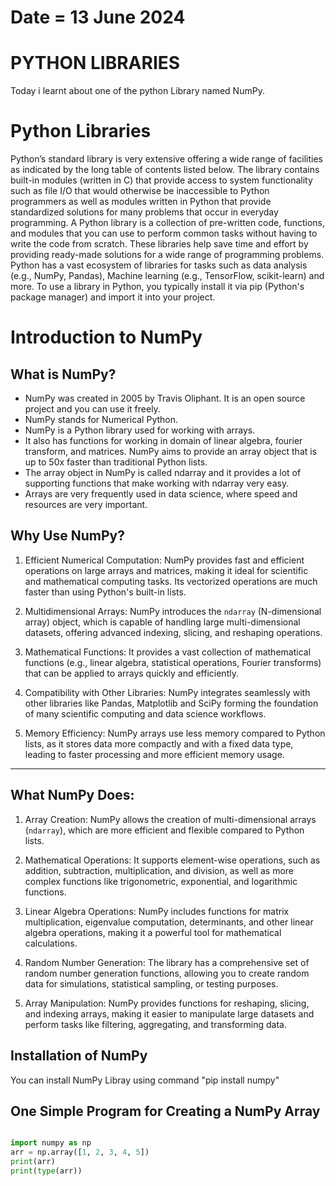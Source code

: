 # Date = 13 June 2024
# PYTHON LIBRARIES
Today i learnt about one of the python Library named NumPy.

# Python Libraries
Python’s standard library is very extensive offering a wide range of facilities as indicated by the long table of contents listed below. The library contains built-in modules (written in C) that provide access to system functionality such as file I/O that would otherwise be inaccessible to Python programmers as well as modules written in Python that provide standardized solutions for many problems that occur in everyday programming. A Python library is a collection of pre-written code, functions, and modules that you can use to perform common tasks without having to write the code from scratch. These libraries help save time and effort by providing ready-made solutions for a wide range of programming problems. 
Python has a vast ecosystem of libraries for tasks such as data analysis (e.g., NumPy, Pandas), Machine learning (e.g., TensorFlow, scikit-learn) and more. To use a library in Python, you typically install it via pip (Python's package manager) and import it into your project.

# Introduction to NumPy

## What is NumPy?
- NumPy was created in 2005 by Travis Oliphant. It is an open source project and you can use it freely.
- NumPy stands for Numerical Python.
- NumPy is a Python library used for working with arrays.
- It also has functions for working in domain of linear algebra, fourier transform, and matrices.
 NumPy aims to provide an array object that is up to 50x faster than traditional Python lists.
- The array object in NumPy is called ndarray and it provides a lot of supporting functions that make working with ndarray very easy.
- Arrays are very frequently used in data science, where speed and resources are very important.

## Why Use NumPy?

1. Efficient Numerical Computation: NumPy provides fast and efficient operations on large arrays and matrices, making it ideal for scientific and mathematical computing tasks. Its vectorized operations are much faster than using Python's built-in lists.

2. Multidimensional Arrays: NumPy introduces the `ndarray` (N-dimensional array) object, which is capable of handling large multi-dimensional datasets, offering advanced indexing, slicing, and reshaping operations.

3. Mathematical Functions: It provides a vast collection of mathematical functions (e.g., linear algebra, statistical operations, Fourier transforms) that can be applied to arrays quickly and efficiently.

4. Compatibility with Other Libraries: NumPy integrates seamlessly with other libraries like Pandas, Matplotlib and SciPy forming the foundation of many scientific computing and data science workflows.

5. Memory Efficiency: NumPy arrays use less memory compared to Python lists, as it stores data more compactly and with a fixed data type, leading to faster processing and more efficient memory usage.

---

## What NumPy Does:

1. Array Creation: NumPy allows the creation of multi-dimensional arrays (`ndarray`), which are more efficient and flexible compared to Python lists.

2. Mathematical Operations: It supports element-wise operations, such as addition, subtraction, multiplication, and division, as well as more complex functions like trigonometric, exponential, and logarithmic functions.

3. Linear Algebra Operations: NumPy includes functions for matrix multiplication, eigenvalue computation, determinants, and other linear algebra operations, making it a powerful tool for mathematical calculations.

4. Random Number Generation: The library has a comprehensive set of random number generation functions, allowing you to create random data for simulations, statistical sampling, or testing purposes.

5. Array Manipulation: NumPy provides functions for reshaping, slicing, and indexing arrays, making it easier to manipulate large datasets and perform tasks like filtering, aggregating, and transforming data.


## Installation of NumPy
You can install NumPy Libray using command "pip install numpy"


## One Simple Program for Creating a NumPy Array

```python

import numpy as np
arr = np.array([1, 2, 3, 4, 5])
print(arr)
print(type(arr))

```